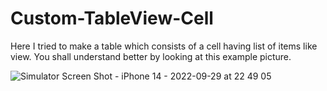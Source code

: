 # Custom-TableView-Cell
Here I tried to make a table which consists of a cell having list of items like view. You shall understand better by looking at this example picture.


![Simulator Screen Shot - iPhone 14 - 2022-09-29 at 22 49 05](https://user-images.githubusercontent.com/62594025/193651483-c8c1ea2f-5cde-4a34-810f-32c0c4afb8da.png)
